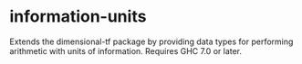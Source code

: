 information-units
=================

Extends the dimensional-tf package by providing data types for performing arithmetic with units of information. Requires GHC 7.0 or later.
